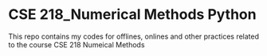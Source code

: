 # CSE 218_Numerical Methods Python
 This repo contains my codes for offlines, onlines and other practices related to the course CSE 218 Numeical Methods
